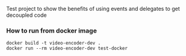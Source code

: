 Test project to show the benefits of using events and delegates to get decoupled code

### How to run from docker image

```
docker build -t video-encoder-dev .
docker run --rm video-encoder-dev test-docker
```